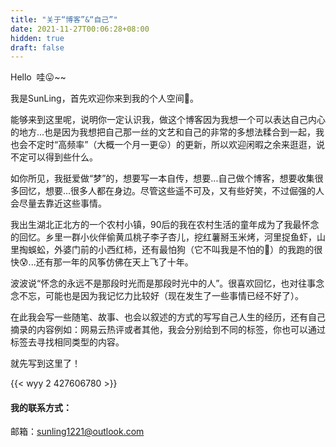 ```yaml
---
title: "关于“博客”&“自己”"
date: 2021-11-27T00:06:28+08:00
hidden: true
draft: false
---
```


Hello  哇😛~~

我是SunLing，首先欢迎你来到我的个人空间👏。

能够来到这里呢，说明你一定认识我，做这个博客因为我想一个可以表达自己内心的地方...也是因为我想把自己那一丝的文艺和自己的非常的多想法糅合到一起，我也会不定时“高频率”（大概一个月一更😛）的更新，所以欢迎闲暇之余来逛逛，说不定可以得到些什么。

如你所见，我挺爱做“梦”的，想要写一本自传，想要...自己做个博客，想要收集很多回忆，想要...很多人都在身边。尽管这些遥不可及，又有些好笑，不过倔强的人会尽量去靠近这些事情。

我出生湖北正北方的一个农村小镇，90后的我在农村生活的童年成为了我最怀念的回忆。乡里一群小伙伴偷黄瓜桃子李子杏儿，挖红薯掰玉米烤，河里捉鱼虾，山里掏蜈蚣，外婆门前的小西红柿，还有最怕狗（它不叫我是不怕的🤪）的我跑的很快😰...还有那一年的风筝仿佛在天上飞了十年。

波波说“怀念的永远不是那段时光而是那段时光中的人”。很喜欢回忆，也对往事念念不忘，可能也是因为我记忆力比较好（现在发生了一些事情已经不好了）。

在此我会写一些随笔、故事、也会以叙述的方式的写写自己人生的经历，还有自己摘录的内容例如：网易云热评或者其他，我会分别给到不同的标签，你也可以通过标签去寻找相同类型的内容。

就先写到这里了！

{{< wyy 2 427606780 >}}

#### 我的联系方式：

邮箱：sunling1221@outlook.com
